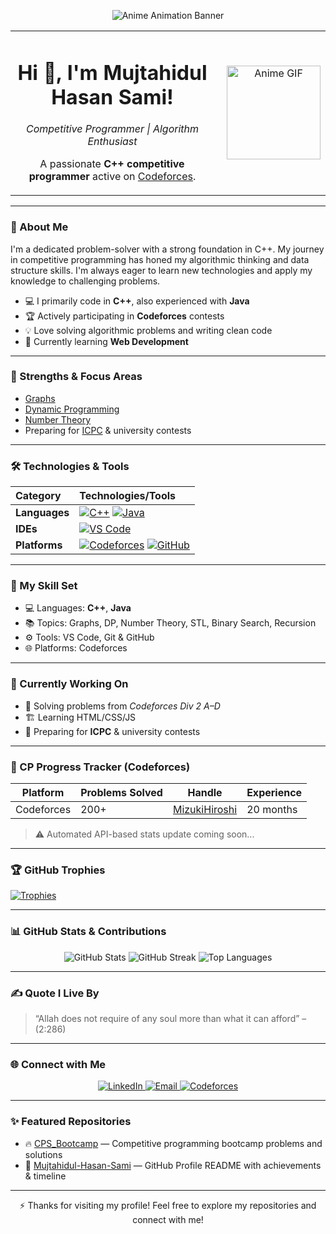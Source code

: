 <!-- Banner -->
<p align="center">
  <img src="https://media4.giphy.com/media/v1.Y2lkPTc5MGI3NjExdmowMG5pOGtiZ2FvMnA2eXd3bHIweWF1Mjg2cjdydzEwenV5ZTlvbCZlcD12MV9pbnRlcm5hbF9naWZfYnlfaWQmY3Q9Zw/IuVFGSQZTd6TK/giphy.gif" 
       alt="Anime Animation Banner" style="max-width:100%; height:auto;"/>
</p>

<!-- Introduction -->
<div align="center">
  <table>
    <tr>
      <td align="center" style="padding-right: 20px;">
        <h1>Hi 👋, I'm Mujtahidul Hasan Sami!</h1>
        <p><em>Competitive Programmer | Algorithm Enthusiast </em></p>
        <p>A passionate <strong>C++ competitive programmer</strong> active on <a href="https://codeforces.com" target="_blank">Codeforces</a>.</p>
      </td>
      <td align="center" valign="middle">
        <img src="https://media3.giphy.com/media/v1.Y2lkPTc5MGI3NjExYmltZ241eHl0cDU4YWljanY3ZW5tMjN3dHJ4OHR3cHlrdDRvODU1a2M4ayZlcD12MV9pbnRlcm5hbF9naWZfYnlfaWQmY3Q9Zw/9Y1wF3wx1Dex8w9wxL/giphy.gif" alt="Anime GIF" width="150px" />
      </td>
    </tr>
  </table>
</div>

---

### 🧠 About Me

I'm a dedicated problem-solver with a strong foundation in C++. My journey in competitive programming has honed my algorithmic thinking and data structure skills. I'm always eager to learn new technologies and apply my knowledge to challenging problems.

- 💻 I primarily code in **C++**, also experienced with **Java**
- 🏆 Actively participating in **Codeforces** contests
- 💡 Love solving algorithmic problems and writing clean code
- 🌱 Currently learning **Web Development**

---

### 🚀 Strengths & Focus Areas

- [Graphs](https://en.wikipedia.org/wiki/Graph_theory)  
- [Dynamic Programming](https://en.wikipedia.org/wiki/Dynamic_programming)  
- [Number Theory](https://en.wikipedia.org/wiki/Number_theory)  
- Preparing for [ICPC](https://icpc.global/) & university contests

---

### 🛠️ Technologies & Tools

| Category     | Technologies/Tools                                                                     |
| :----------- | :------------------------------------------------------------------------------------- |
| **Languages** | [<img alt="C++" src="https://img.shields.io/badge/C%2B%2B-00599C?style=for-the-badge&logo=c%2B%2B&logoColor=white"/>](https://isocpp.org/) [<img alt="Java" src="https://img.shields.io/badge/Java-007396?style=for-the-badge&logo=java&logoColor=white"/>](https://www.java.com/en/) |
| **IDEs**     | [<img alt="VS Code" src="https://img.shields.io/badge/VS%20Code-007ACC?style=for-the-badge&logo=visual-studio-code&logoColor=white"/>](https://code.visualstudio.com/) |
| **Platforms**| [<img alt="Codeforces" src="https://img.shields.io/badge/Codeforces-1F8AC0?style=for-the-badge&logo=codeforces&logoColor=white"/>](https://codeforces.com) [<img alt="GitHub" src="https://img.shields.io/badge/GitHub-100000?style=for-the-badge&logo=github&logoColor=white"/>](https://github.com) |

---

### 🧠 My Skill Set

- 💻 Languages: **C++**, **Java**
- 📚 Topics: Graphs, DP, Number Theory, STL, Binary Search, Recursion
- ⚙️ Tools: VS Code, Git & GitHub
- 🌐 Platforms: Codeforces

---

### 🚧 Currently Working On

- 🔢 Solving problems from *Codeforces Div 2 A–D*
- 🏗️ Learning HTML/CSS/JS
- 🎯 Preparing for **ICPC** & university contests

---

### 🎯 CP Progress Tracker (Codeforces)

| Platform    | Problems Solved | Handle         | Experience     |
|-------------|-----------------|----------------|----------------|
| Codeforces  | 200+            | [MizukiHiroshi](https://codeforces.com/profile/MizukiHiroshi) | 20 months      |

> ⚠️ Automated API-based stats update coming soon...

---

### 🏆 GitHub Trophies

[![Trophies](https://github-profile-trophy.vercel.app/?username=Mujtahidul-Hasan-Sami&theme=darkhub&margin-w=15&no-bg=true&no-frame=true)](https://github.com/ryo-ma/github-profile-trophy)

---

### 📊 GitHub Stats & Contributions

<div align="center">
  <img src="https://github-readme-stats.vercel.app/api?username=Mujtahidul-Hasan-Sami&show_icons=true&theme=dark&hide_border=true" alt="GitHub Stats" />
  <img src="https://github-readme-streak-stats.herokuapp.com/?user=Mujtahidul-Hasan-Sami&theme=dark&hide_border=true" alt="GitHub Streak" />
  <img src="https://github-readme-stats.vercel.app/api/top-langs/?username=Mujtahidul-Hasan-Sami&layout=compact&theme=dark&hide_border=true" alt="Top Languages" />
  <br />
  <img src="https://raw.githubusercontent.com/Mujtahidul-Hasan-Sami/Mujtahidul-Hasan-Sami/output/github-contribution-grid-snake.svg" alt="" />
</div>

---

### ✍️ Quote I Live By

> “Allah does not require of any soul more than what it can afford” –(2:286)

---

### 🌐 Connect with Me

<p align="center">
  <a href="https://www.linkedin.com/in/mujtahidul-hasan-sami-01916b2b1/" target="_blank" rel="noopener noreferrer">
    <img alt="LinkedIn" src="https://img.shields.io/badge/LinkedIn-0077B5?style=for-the-badge&logo=linkedin&logoColor=white" />
  </a>
  <a href="mailto:mujtahidulhasansami@gmail.com" target="_blank" rel="noopener noreferrer">
    <img alt="Email" src="https://img.shields.io/badge/Email-D14836?style=for-the-badge&logo=gmail&logoColor=white" />
  </a>
  <a href="https://codeforces.com/profile/MizukiHiroshi" target="_blank" rel="noopener noreferrer">
    <img alt="Codeforces" src="https://img.shields.io/badge/Codeforces-1F8AC0?style=for-the-badge&logo=codeforces&logoColor=white" />
  </a>
</p>

---

### ✨ Featured Repositories

- 🔥 [CPS_Bootcamp](https://github.com/Mujtahidul-Hasan-Sami/CPS_Bootcamp) — Competitive programming bootcamp problems and solutions  
- 🌟 [Mujtahidul-Hasan-Sami](https://github.com/Mujtahidul-Hasan-Sami/Mujtahidul-Hasan-Sami) — GitHub Profile README with achievements & timeline

---

<p align="center">
  ⚡ Thanks for visiting my profile! Feel free to explore my repositories and connect with me!
</p>
